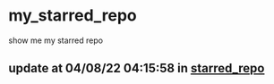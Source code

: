 # my_starred_repo
show me my starred repo

update at 04/08/22 04:15:58 in [starred_repo](./index.html)
---

